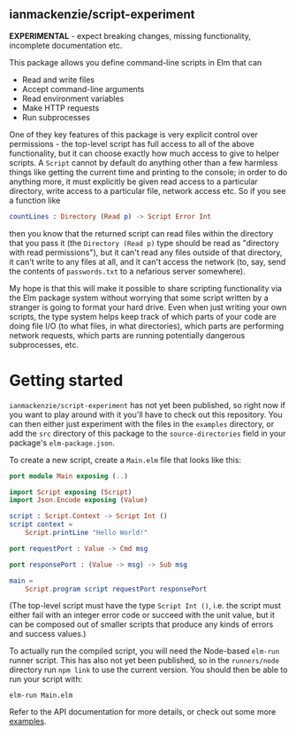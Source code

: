 ## ianmackenzie/script-experiment

**EXPERIMENTAL** - expect breaking changes, missing functionality, incomplete
documentation etc.

This package allows you define command-line scripts in Elm that can

  - Read and write files
  - Accept command-line arguments
  - Read environment variables
  - Make HTTP requests
  - Run subprocesses

One of they key features of this package is very explicit control over
permissions - the top-level script has full access to all of the above
functionality, but it can choose exactly how much access to give to helper
scripts. A `Script` cannot by default do anything other than a few harmless
things like getting the current time and printing to the console; in order to do
anything more, it must explicitly be given read access to a particular
directory, write access to a particular file, network access etc. So if you see
a function like

```elm
countLines : Directory (Read p) -> Script Error Int
```

then you know that the returned script can read files within the directory that
you pass it (the `Directory (Read p)` type should be read as "directory with
read permissions"), but it can't read any files outside of that directory, it
can't write to any files at all, and it can't access the network (to, say, send
the contents of `passwords.txt` to a nefarious server somewhere).

My hope is that this will make it possible to share scripting functionality via
the Elm package system without worrying that some script written by a stranger
is going to format your hard drive. Even when just writing your own scripts, the
type system helps keep track of which parts of your code are doing file I/O (to
what files, in what directories), which parts are performing network requests,
which parts are running potentially dangerous subprocesses, etc.

# Getting started

`ianmackenzie/script-experiment` has not yet been published, so right now if you
want to play around with it you'll have to check out this repository. You can
then either just experiment with the files in the `examples` directory, or add
the `src` directory of this package to the `source-directories` field in your
package's `elm-package.json`.

To create a new script, create a `Main.elm` file that looks like this:

```elm
port module Main exposing (..)

import Script exposing (Script)
import Json.Encode exposing (Value)

script : Script.Context -> Script Int ()
script context =
    Script.printLine "Hello World!"

port requestPort : Value -> Cmd msg

port responsePort : (Value -> msg) -> Sub msg

main =
    Script.program script requestPort responsePort
```

(The top-level script must have the type `Script Int ()`, i.e. the script must
either fail with an integer error code or succeed with the unit value, but it
can be composed out of smaller scripts that produce any kinds of errors and
success values.)

To actually run the compiled script, you will need the Node-based `elm-run`
runner script. This has also not yet been published, so in the `runners/node`
directory run `npm link` to use the current version. You should then be able to
run your script with:

```
elm-run Main.elm
```

Refer to the API documentation for more details, or check out some more
[examples](examples).
